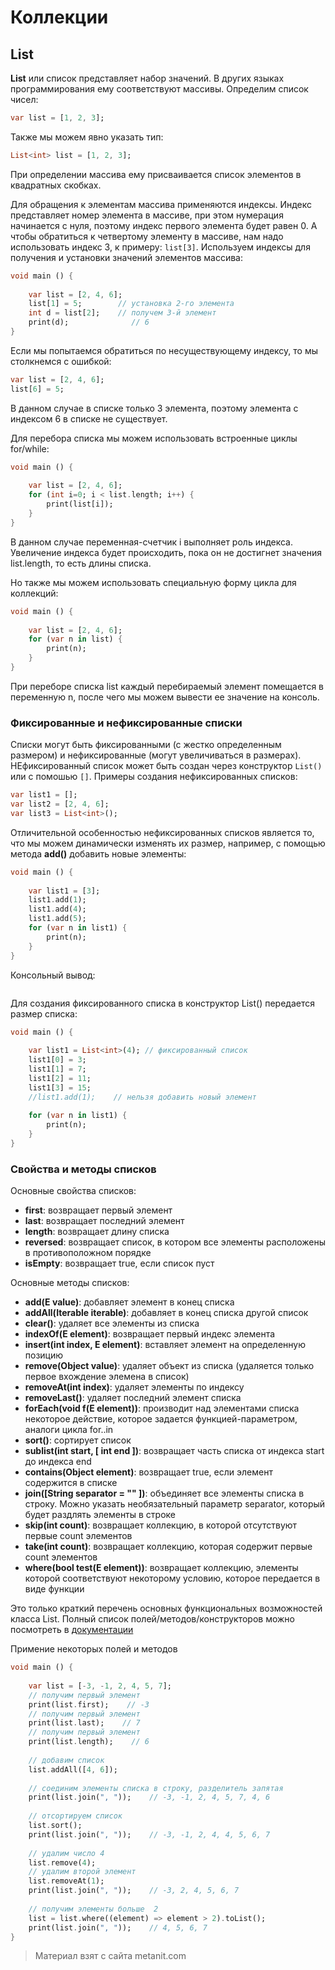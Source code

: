 # Коллекции

## List

**List<T>** или список представляет набор значений. В других языках программирования ему соответствуют массивы. Определим список чисел:

```dart
var list = [1, 2, 3];
```

Также мы можем явно указать тип:

```dart
List<int> list = [1, 2, 3];
```

При определении массива ему присваивается список элементов в квадратных скобках.

Для обращения к элементам массива применяются индексы. Индекс представляет номер элемента в массиве, при этом нумерация начинается с нуля, поэтому индекс первого элемента будет равен 0. А чтобы обратиться к четвертому элементу в массиве, нам надо использовать индекс 3, к примеру: `list[3]`. Используем индексы для получения и установки значений элементов массива:

```dart
void main () {
    
    var list = [2, 4, 6];
    list[1] = 5;        // установка 2-го элемента
    int d = list[2];    // получем 3-й элемент
    print(d);              // 6
}
```

Если мы попытаемся обратиться по несуществующему индексу, то мы столкнемся с ошибкой:

```dart
var list = [2, 4, 6];
list[6] = 5;
```

В данном случае в списке только 3 элемента, поэтому элемента с индексом 6 в списке не существует.

Для перебора списка мы можем использовать встроенные циклы for/while:

```dart
void main () {
    
    var list = [2, 4, 6];
    for (int i=0; i < list.length; i++) {
        print(list[i]);
    }
}
```

В данном случае переменная-счетчик i выполняет роль индекса. Увеличение индекса будет происходить, пока он не достигнет значения list.length, то есть длины списка.

Но также мы можем использовать специальную форму цикла для коллекций:

```dart
void main () {
    
    var list = [2, 4, 6];
    for (var n in list) {
        print(n);
    }
}
```

При переборе списка list каждый перебираемый элемент помещается в переменную n, после чего мы можем вывести ее значение на консоль.

### Фиксированные и нефиксированные списки

Списки могут быть фиксированными (с жестко определенным размером) и нефиксированные (могут увеличиваться в размерах). НЕфиксированный список может быть создан через конструктор `List()` или с помошью `[]`. Примеры создания нефиксированных списков:

```dart
var list1 = [];
var list2 = [2, 4, 6];
var list3 = List<int>();
```

Отличительной особенностью нефиксированных списков является то, что мы можем динамически изменять их размер, например, с помощью метода **add()** добавить новые элементы:

```dart
void main () {
    
    var list1 = [3];
    list1.add(1);
    list1.add(4);
    list1.add(5);
    for (var n in list1) {
        print(n);
    }
}
```

Консольный вывод:

```

```

Для создания фиксированного списка в конструктор List() передается размер списка:

```dart
void main () {
    
    var list1 = List<int>(4); // фиксированный список
    list1[0] = 3;
    list1[1] = 7;
    list1[2] = 11;
    list1[3] = 15;
    //list1.add(1);    // нельзя добавить новый элемент
    
    for (var n in list1) {
        print(n);
    }
}
```

### Свойства и методы списков

Основные свойства списков:
- **first**: возвращает первый элемент
- **last**: возвращает последний элемент
- **length**: возвращает длину списка
- **reversed**: возвращает список, в котором все элементы расположены в противоположном порядке
- **isEmpty**: возвращает true, если список пуст

Основные методы списков:
- **add(E value)**: добавляет элемент в конец списка
- **addAll(Iterable<E> iterable)**: добавляет в конец списка другой список
- **clear()**: удаляет все элементы из списка
- **indexOf(E element)**: возвращает первый индекс элемента
- **insert(int index, E element)**: вставляет элемент на определенную позицию
- **remove(Object value)**: удаляет объект из списка (удаляется только первое вхождение элемена в список)
- **removeAt(int index)**: удаляет элементы по индексу
- **removeLast()**: удаляет последний элемент списка
- **forEach(void f(E element))**: производит над элементами списка некоторое действие, которое задается функцией-параметром, аналоги цикла for..in
- **sort()**: сортирует список
- **sublist(int start, [ int end ])**: возвращает часть списка от индекса start до индекса end
- **contains(Object element)**: возвращает true, если элемент содержится в списке
- **join([String separator = "" ])**: объединяет все элементы списка в строку. Можно указать необязательный параметр separator, который будет раздлять элементы в строке
- **skip(int count)**: возвращает коллекцию, в которой отсутствуют первые count элементов
- **take(int count)**: возвращает коллекцию, которая содержит первые count элементов
- **where(bool test(E element))**: возвращает коллекцию, элементы которой соответствуют некоторому условию, которое передается в виде функции

Это только краткий перечень основных функциональных возможностей класса List. Полный список полей/методов/конструкторов можно посмотреть в [документации](https://api.dart.dev/stable/2.4.0/dart-core/List-class.html)

Примение некоторых полей и методов

```dart
void main () {
    
    var list = [-3, -1, 2, 4, 5, 7];
    // получим первый элемент
    print(list.first);    // -3
    // получим первый элемент
    print(list.last);    // 7
    // получим первый элемент
    print(list.length);    // 6
    
    // добавим список
    list.addAll([4, 6]);
    
    // соединим элементы списка в строку, разделитель запятая
    print(list.join(", "));    // -3, -1, 2, 4, 5, 7, 4, 6
    
    // отсортируем список
    list.sort();
    print(list.join(", "));    // -3, -1, 2, 4, 4, 5, 6, 7
    
    // удалим число 4
    list.remove(4);
    // удалим второй элемент
    list.removeAt(1);
    print(list.join(", "));    // -3, 2, 4, 5, 6, 7
    
    // получим элементы больше  2
    list = list.where((element) => element > 2).toList();
    print(list.join(", "));    // 4, 5, 6, 7
}
```


> Материал взят с сайта metanit.com